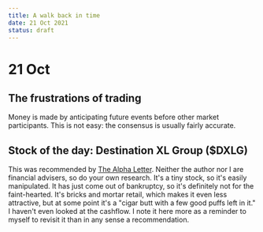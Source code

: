 ```yaml
---
title: A walk back in time
date: 21 Oct 2021
status: draft
---
```


# 21 Oct

## The frustrations of trading

Money is made by anticipating future events before other market participants. 
This is not easy: the consensus is usually fairly accurate.

## Stock of the day: Destination XL Group ($DXLG)

This was recommended by [The Alpha Letter](https://www.alphaletter.co/p/invest-in-stocks-like-nancy-pelosi-ded).
Neither the author nor I are financial advisers, so do your own research.
It's a tiny stock, so it's easily manipulated. It has just come out of bankruptcy, so it's definitely not for the faint-hearted.
It's bricks and mortar retail, which makes it even less attractive, but at some point it's a "cigar butt with a few good puffs left in it."
I haven't even looked at the cashflow. 
I note it here more as a reminder to myself to revisit it than in any sense a recommendation.



